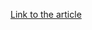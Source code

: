 [Link to the article](https://www.securityweek.com/cybersecurity-marketing-predictions-for-2025-business-growth/)
